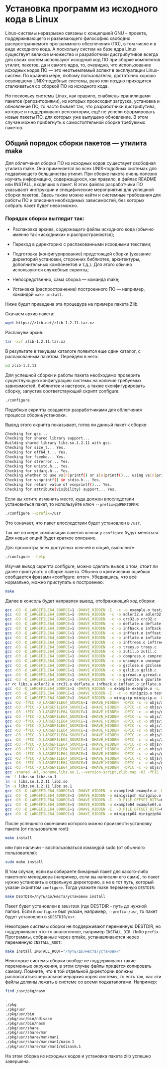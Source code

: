 # Установка программ из исходного кода в Linux

Linux-системы неразрывно связаны с концепцией GNU – проекта, поддерживающего и развивающего философию свободно распространяемого программного обеспечения (ПО), в том числе и в виде исходного кода. А поскольку систем на базе ядра Linux существует великое множество и разработчики дистрибутивов всегда для своих систем используют исходный код ПО при сборке комплектов утилит, пакетов, да и самого ядра, то, очевидно, что использование исходных кодов ПО — это неотъемлемый аспект в эксплуатации Linux-систем. По крайней мере, любому пользователю, достаточно хорошо освоившему UNIX-подобные системы, рано или поздно приходится сталкиваться со сборкой ПО из исходного кода.

Но поскольку системы Linux, как правило, снабжены хранилищами пакетов (репозиториями), из которых происходит загрузка, установка и обновление ПО, то часто бывает так, что разработчики дистрибутива, которые и поддерживают репозитории, ещё не успели сформировать новые пакеты ПО, для которых уже выпущено обновление. В этом случае можно прибегнуть к самостоятельной сборке требуемых пакетов.

## Общий порядок сборки пакетов — утилита make

Для облегчения сборки ПО из исходных кодов существует свободная утилита make. Она применяется во всех UNIX-подобных системах для подавляющего большинства утилит. При сборке пакета очень полезно изучать информацию, содержащуюся, как правило, в файлах README или INSTALL, входящих в пакет. В этих файлах разработчики ПО указывают инструкции и специфические мероприятия для успешной сборки пакетов. Здесь также можно найти и системные требования для работы ПО и описания необходимых зависимостей, без которых собрать пакет будет невозможно.

### Порядок сборки выглядит так:

- Распаковка архива, содержащего файлы исходного кода (обычно именно так «исходники» и распространяются);

- Переход в директорию с распакованными исходными текстами;

- Подготовка (конфигурирование) предстоящей сборки (указание директорий установки, сторонних библиотек, архитектуры, дополнительных компонентов и т.д.). Для этого обычно используются служебные скрипты;

- Непосредственно, сама сборка — команда make;

- Установка (распространение) построенного ПО — например, командой `make install`.

Ниже будет приведена эта процедура на примере пакета Zlib.

Скачаем архив пакета:

```bash
wget https://zlib.net/zlib-1.2.11.tar.xz
```

Распакуем архив:

```bash
tar -xvf zlib-1.2.11.tar.xz
```

В результате в текущем каталоге появится еще один каталог, с распакованным пакетом. Перейдём в него:

```bash
cd zlib-1.2.11
```

Для успешной сборки и работы пакета необходимо проверить существующую конфигурацию системы на наличие требуемых зависимостей, библиотек и настроек, а также сконфигурировать сборку, запустив соответствующий скрипт configure:

```bash
./configure
```

Подобные скрипты создаются разработчиками для облегчения процесса сборки/установки.

Вывод этого скрипта показывает, готов ли данный пакет к сборке:

```bash
Checking for gcc...
Checking for shared library support...
Building shared library libz.so.1.2.11 with gcc.
Checking for size_t... Yes.
Checking for off64_t... Yes.
Checking for fseeko... Yes.
Checking for strerror... Yes.
Checking for unistd.h... Yes.
Checking for stdarg.h... Yes.
Checking whether to use vs[n]printf() or s[n]printf()... using vs[n]printf().
Checking for vsnprintf() in stdio.h... Yes.
Checking for return value of vsnprintf()... Yes.
Checking for attribute(visibility) support... Yes.
```

Если вы хотите изменить место, куда должен впоследствии установиться пакет, то используйте ключ `--prefix=ДИРЕКТОРИЯ`:

```bash
./configure --prefix=/usr
```

Это означает, что пакет впоследствии будет установлен в `/usr`.

Так же по мере компиляции пакетов ключи у `configure` будут меняться. Для новых опций будет краткое описание.

Для просмотра всех доступных ключей и опций, выполните:

```bash
./configure --help
```

Изучив вывод скрипта configure, можно сделать вывод о том, стоит ли далее приступать к сборке пакета. Обычно о критических ошибках сообщается фразами «configure: error». Убедившись, что всё нормально, можно приступать к построению:

```bash
make
```

Далее в консоль будет направлен вывод, отображающий ход сборки:

```bash
gcc -O3 -D_LARGEFILE64_SOURCE=1 -DHAVE_HIDDEN -I. -c -o example.o test/example.c
gcc -O3 -D_LARGEFILE64_SOURCE=1 -DHAVE_HIDDEN  -c -o adler32.o adler32.c
gcc -O3 -D_LARGEFILE64_SOURCE=1 -DHAVE_HIDDEN  -c -o crc32.o crc32.c
gcc -O3 -D_LARGEFILE64_SOURCE=1 -DHAVE_HIDDEN  -c -o deflate.o deflate.c
gcc -O3 -D_LARGEFILE64_SOURCE=1 -DHAVE_HIDDEN  -c -o infback.o infback.c
gcc -O3 -D_LARGEFILE64_SOURCE=1 -DHAVE_HIDDEN  -c -o inffast.o inffast.c
gcc -O3 -D_LARGEFILE64_SOURCE=1 -DHAVE_HIDDEN  -c -o inflate.o inflate.c
gcc -O3 -D_LARGEFILE64_SOURCE=1 -DHAVE_HIDDEN  -c -o inftrees.o inftrees.c
gcc -O3 -D_LARGEFILE64_SOURCE=1 -DHAVE_HIDDEN  -c -o trees.o trees.c
gcc -O3 -D_LARGEFILE64_SOURCE=1 -DHAVE_HIDDEN  -c -o zutil.o zutil.c
gcc -O3 -D_LARGEFILE64_SOURCE=1 -DHAVE_HIDDEN  -c -o compress.o compress.c
gcc -O3 -D_LARGEFILE64_SOURCE=1 -DHAVE_HIDDEN  -c -o uncompr.o uncompr.c
gcc -O3 -D_LARGEFILE64_SOURCE=1 -DHAVE_HIDDEN  -c -o gzclose.o gzclose.c
gcc -O3 -D_LARGEFILE64_SOURCE=1 -DHAVE_HIDDEN  -c -o gzlib.o gzlib.c
gcc -O3 -D_LARGEFILE64_SOURCE=1 -DHAVE_HIDDEN  -c -o gzread.o gzread.c
gcc -O3 -D_LARGEFILE64_SOURCE=1 -DHAVE_HIDDEN  -c -o gzwrite.o gzwrite.c
ar rc libz.a adler32.o crc32.o deflate.o infback.o inffast.o inflate.o inftrees.o trees.o zutil.o compress.o uncompr.o gzclose.o gzlib.o gzread.o gzwrite.o
gcc -O3 -D_LARGEFILE64_SOURCE=1 -DHAVE_HIDDEN -o example example.o -L. libz.a
gcc -O3 -D_LARGEFILE64_SOURCE=1 -DHAVE_HIDDEN -I. -c -o minigzip.o test/minigzip.c
gcc -O3 -D_LARGEFILE64_SOURCE=1 -DHAVE_HIDDEN -o minigzip minigzip.o -L. libz.a
gcc -O3 -fPIC -D_LARGEFILE64_SOURCE=1 -DHAVE_HIDDEN  -DPIC -c -o objs/adler32.o adler32.c
gcc -O3 -fPIC -D_LARGEFILE64_SOURCE=1 -DHAVE_HIDDEN  -DPIC -c -o objs/crc32.o crc32.c
gcc -O3 -fPIC -D_LARGEFILE64_SOURCE=1 -DHAVE_HIDDEN  -DPIC -c -o objs/deflate.o deflate.c
gcc -O3 -fPIC -D_LARGEFILE64_SOURCE=1 -DHAVE_HIDDEN  -DPIC -c -o objs/infback.o infback.c
gcc -O3 -fPIC -D_LARGEFILE64_SOURCE=1 -DHAVE_HIDDEN  -DPIC -c -o objs/inffast.o inffast.c
gcc -O3 -fPIC -D_LARGEFILE64_SOURCE=1 -DHAVE_HIDDEN  -DPIC -c -o objs/inflate.o inflate.c
gcc -O3 -fPIC -D_LARGEFILE64_SOURCE=1 -DHAVE_HIDDEN  -DPIC -c -o objs/inftrees.o inftrees.c
gcc -O3 -fPIC -D_LARGEFILE64_SOURCE=1 -DHAVE_HIDDEN  -DPIC -c -o objs/trees.o trees.c
gcc -O3 -fPIC -D_LARGEFILE64_SOURCE=1 -DHAVE_HIDDEN  -DPIC -c -o objs/zutil.o zutil.c
gcc -O3 -fPIC -D_LARGEFILE64_SOURCE=1 -DHAVE_HIDDEN  -DPIC -c -o objs/compress.o compress.c
gcc -O3 -fPIC -D_LARGEFILE64_SOURCE=1 -DHAVE_HIDDEN  -DPIC -c -o objs/uncompr.o uncompr.c
gcc -O3 -fPIC -D_LARGEFILE64_SOURCE=1 -DHAVE_HIDDEN  -DPIC -c -o objs/gzclose.o gzclose.c
gcc -O3 -fPIC -D_LARGEFILE64_SOURCE=1 -DHAVE_HIDDEN  -DPIC -c -o objs/gzlib.o gzlib.c
gcc -O3 -fPIC -D_LARGEFILE64_SOURCE=1 -DHAVE_HIDDEN  -DPIC -c -o objs/gzread.o gzread.c
gcc -O3 -fPIC -D_LARGEFILE64_SOURCE=1 -DHAVE_HIDDEN  -DPIC -c -o objs/gzwrite.o gzwrite.c
gcc -shared -Wl,-soname,libz.so.1,--version-script,zlib.map -O3 -fPIC -D_LARGEFILE64_SOURCE=1 -DHAVE_HIDDEN -o libz.so.1.2.11 adler32.lo crc32.lo deflate.lo infback.lo inffast.lo inflate.lo inftrees.lo trees.lo zutil.lo compress.lo uncompr.lo gzclose.lo gzlib.lo gzread.lo gzwrite.lo  -lc
rm -f libz.so libz.so.1
ln -s libz.so.1.2.11 libz.so
ln -s libz.so.1.2.11 libz.so.1
gcc -O3 -D_LARGEFILE64_SOURCE=1 -DHAVE_HIDDEN -o examplesh example.o -L. libz.so.1.2.11
gcc -O3 -D_LARGEFILE64_SOURCE=1 -DHAVE_HIDDEN -o minigzipsh minigzip.o -L. libz.so.1.2.11
gcc -O3 -D_LARGEFILE64_SOURCE=1 -DHAVE_HIDDEN -I. -D_FILE_OFFSET_BITS=64 -c -o example64.o test/example.c
gcc -O3 -D_LARGEFILE64_SOURCE=1 -DHAVE_HIDDEN -o example64 example64.o -L. libz.a
gcc -O3 -D_LARGEFILE64_SOURCE=1 -DHAVE_HIDDEN -I. -D_FILE_OFFSET_BITS=64 -c -o minigzip64.o test/minigzip.c
gcc -O3 -D_LARGEFILE64_SOURCE=1 -DHAVE_HIDDEN -o minigzip64 minigzip64.o -L. libz.a
```

После успешного окончания которого можно произвести установку пакета (от пользователя root):

```bash
make install
```

или при наличии - воспользоваться командой sudo (от обычного пользователя):

```bash
sudo make install
```

В том случае, если вы собираете бинарный пакет для какого-либо пакетного менеджера (например, если вы написали его сами), то пакет нужно установить в отдельную директорию, а не в тот путь, который указан скриптом `configure`. Тогда укажите make переменную `DESTDIR`:

```bash
make DESTDIR=/путь/до/места/установки install
```

Пакет будет установлен в `$DESTDIR` (где DESTDIR - путь до нужной папки). Если в `configure` был указан, например, `--prefix-/usr`, то пакет будет установлен в `$DESTDIR/usr`.

Некоторые системы сборки не поддерживают переменную DESTDIR, но поддерживают что-то аналогичное, например `INSTALL_DIR`. Либо `prefix`. Программы, собранные через qmake, устанавливаются через переменную `INSTALL_ROOT`:

```bash
make install INSTALL_ROOT="/путь/до/места/установки"
```

Некоторые системы сборки вообще не поддерживают такие переменные окружения, в этом случае файлы придётся копировать самому. Помните, что в той отдельной директории должны располагаться зеркальная иерархия корня системы, то есть так, как эти файлы должны лежать в системе со всеми подкаталогами. Например:

```bash
find /usr/pkg/nasm

.
./pkg
./pkg/usr
./pkg/usr/bin
./pkg/usr/bin/ndisasm
./pkg/usr/bin/nasm
./pkg/usr/share
./pkg/usr/share/man
./pkg/usr/share/man/man1
./pkg/usr/share/man/man1/nasm.1
./pkg/usr/share/man/man1/ndisasm.1
```

На этом сборка из исходных кодов и установка пакета zlib успешно завершена.

